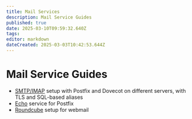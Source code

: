 ```yaml
---
title: Mail Services
description: Mail Service Guides
published: true
date: 2025-03-10T09:59:32.640Z
tags: 
editor: markdown
dateCreated: 2025-03-03T10:42:53.644Z
---
```


# Mail Service Guides

- [SMTP/IMAP](/mail/smtp-imap) setup with Postfix and Dovecot on different servers, with TLS and SQL-based aliases
- [Echo](/mail/echo) service for Postfix
- [Roundcube](/mail/roundcube) setup for webmail